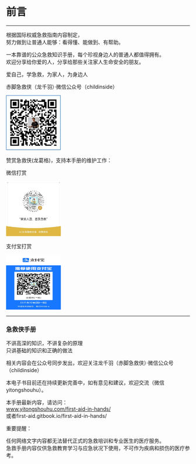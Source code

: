 # 前言

---

根据国际权威急救指南内容制定，   
努力做到让普通人能够：看得懂、能做到、有帮助。
​

一本靠谱的公众急救知识手册，每个珍视身边人的普通人都值得拥有。   
欢迎分享给你爱的人，分享给那些关注家人生命安全的朋友。

爱自己，学急救，为家人，为身边人 



赤脚急救侠（龙千羽）·微信公众号（childinside）     
   

<div align=left><img width="150" height="150" src="https://raw.githubusercontent.com/manlinux/first-aid-man-book/master/assets/%E4%B8%AA%E4%BA%BA%E5%85%AC%E4%BC%97%E5%8F%B7-%E9%BE%99%E5%8D%83%E7%BE%BD.png"/></div>


赞赏急救侠(龙葛格)，支持本手册的维护工作：

微信打赏   

<div align=left><img width="150" height="150" src="https://raw.githubusercontent.com/manlinux/first-aid-man-book/master/assets/%E5%BE%AE%E4%BF%A1%E5%9B%BE%E7%89%87_20230125165447.jpg"/></div>



支付宝打赏

<div align=left><img width="150" height="150" src="https://raw.githubusercontent.com/manlinux/first-aid-man-book/master/assets/%E5%BE%AE%E4%BF%A1%E5%9B%BE%E7%89%87_20230125171425.jpg"/></div>


---

### 急救侠手册

不讲高深的知识，不讲复杂的原理   
只讲基础的知识和正确的做法


相关内容会在公众号同步发出，欢迎关注龙千羽（赤脚急救侠）·微信公众号（childinside）   


本电子书目前还在持续更新完善中，如有意见和建议，欢迎交流（微信 yitongshouhu）。   

本手册最新内容，请访问：   
www.yitongshouhu.com/first-aid-in-hands/   
或者first-aid.gitbook.io/first-aid-in-hands/

重要提醒：

任何网络文字内容都无法替代正式的急救培训和专业医生的医疗服务。   
​
急救手册内容仅供急救教育学习与应急状况下使用，不可作为疾病和损伤的医疗参考。